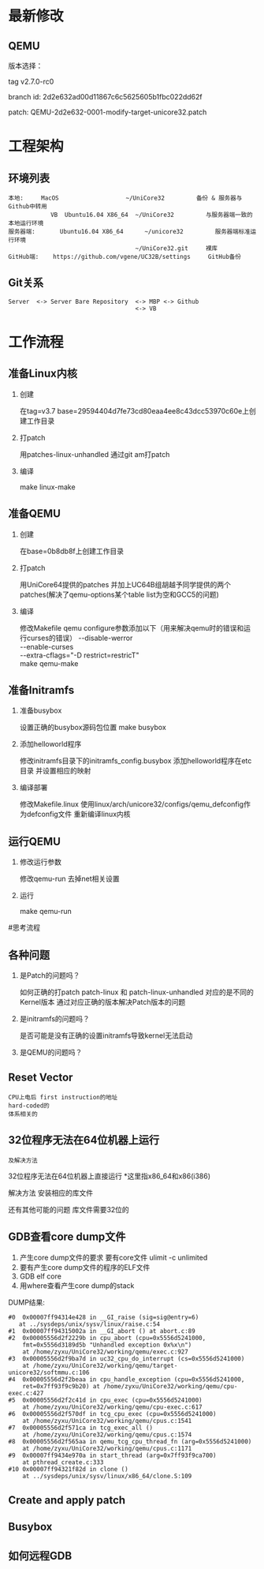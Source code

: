 # 最新修改

## QEMU

版本选择：

tag v2.7.0-rc0

branch id: 2d2e632ad00d11867c6c5625605b1fbc022dd62f 

patch: QEMU-2d2e632-0001-modify-target-unicore32.patch

# 工程架构

## 环境列表
	本地:		MacOS					~/UniCore32			备份 & 服务器与Github中转用
				VB	Ubuntu16.04 X86_64	~/UniCore32			与服务器端一致的本地运行环境
	服务器端:		Ubuntu16.04 X86_64		~/unicore32			服务器端标准运行环境
										~/UniCore32.git		裸库
	GitHub端:	https://github.com/vgene/UC32B/settings		GitHub备份

## Git关系
	Server	<-> Server Bare Repository	<->	MBP	<->	Github
										<->	VB

# 工作流程

## 准备Linux内核

1. 创建

	在tag=v3.7 base=29594404d7fe73cd80eaa4ee8c43dcc53970c60e上创建工作目录

2. 打patch

	用patches-linux-unhandled 通过git am打patch

3. 编译

	make linux-make

## 准备QEMU

1. 创建

	在base=0b8db8f上创建工作目录

2. 打patch

	用UniCore64提供的patches
	并加上UC64B组胡越予同学提供的两个patches(解决了qemu-options某个table list为空和GCC5的问题)

3. 编译

	修改Makefile
		qemu configure参数添加以下（用来解决qemu时的错误和运行curses的错误）
		--disable-werror                                \
	    --enable-curses                                 \
	    --extra-cflags="-D restrict=restricT"           \
	make qemu-make

## 准备Initramfs

1. 准备busybox

	设置正确的busybox源码包位置
	make busybox

2. 添加helloworld程序

	修改initramfs目录下的initramfs_config.busybox
	添加helloworld程序在etc目录
	并设置相应的映射

3. 编译部署

	修改Makefile.linux
	使用linux/arch/unicore32/configs/qemu_defconfig作为defconfig文件
	重新编译linux内核


## 运行QEMU

1. 修改运行参数

	修改qemu-run 去掉net相关设置

2. 运行

	make qemu-run


#思考流程

## 各种问题

1. 是Patch的问题吗？

	如何正确的打patch
	patch-linux 和 patch-linux-unhandled 对应的是不同的Kernel版本
	通过对应正确的版本解决Patch版本的问题

2. 是initramfs的问题吗？

	是否可能是没有正确的设置initramfs导致kernel无法启动

3. 是QEMU的问题吗？



## Reset Vector
	CPU上电后 first instruction的地址
	hard-coded的
	体系相关的


## 32位程序无法在64位机器上运行
	及解决方法

32位程序无法在64位机器上直接运行
	*这里指x86_64和x86(i386)

解决方法
	安装相应的库文件

还有其他可能的问题
	库文件需要32位的


## GDB查看core dump文件

1. 产生core dump文件的要求
	要有core文件
	ulimit -c unlimited
2. 要有产生core dump文件的程序的ELF文件
3. GDB elf core
4. 用where查看产生core dump的stack

DUMP结果:
```
#0  0x00007ff94314e428 in __GI_raise (sig=sig@entry=6)
   at ../sysdeps/unix/sysv/linux/raise.c:54
#1  0x00007ff94315002a in __GI_abort () at abort.c:89
#2  0x00005556d2f2229b in cpu_abort (cpu=0x5556d5241000, 
    fmt=0x5556d3189d5b "Unhandled exception 0x%x\n")
    at /home/zyxu/UniCore32/working/qemu/exec.c:927
#3  0x00005556d2f9ba7d in uc32_cpu_do_interrupt (cs=0x5556d5241000)
    at /home/zyxu/UniCore32/working/qemu/target-unicore32/softmmu.c:106
#4  0x00005556d2f2beaa in cpu_handle_exception (cpu=0x5556d5241000, 
    ret=0x7ff93f9c9b20) at /home/zyxu/UniCore32/working/qemu/cpu-exec.c:427
#5  0x00005556d2f2c41d in cpu_exec (cpu=0x5556d5241000)
    at /home/zyxu/UniCore32/working/qemu/cpu-exec.c:617
#6  0x00005556d2f570df in tcg_cpu_exec (cpu=0x5556d5241000)
    at /home/zyxu/UniCore32/working/qemu/cpus.c:1541
#7  0x00005556d2f571ca in tcg_exec_all ()
    at /home/zyxu/UniCore32/working/qemu/cpus.c:1574
#8  0x00005556d2f565aa in qemu_tcg_cpu_thread_fn (arg=0x5556d5241000)
    at /home/zyxu/UniCore32/working/qemu/cpus.c:1171
#9  0x00007ff9434e970a in start_thread (arg=0x7ff93f9ca700)
    at pthread_create.c:333
#10 0x00007ff94321f82d in clone ()
    at ../sysdeps/unix/sysv/linux/x86_64/clone.S:109
```

## Create and apply patch

## Busybox

## 如何远程GDB
